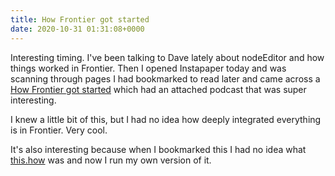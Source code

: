 ```yaml
---
title: How Frontier got started
date: 2020-10-31 01:31:08+0000
---
```


Interesting timing. I've been talking to Dave lately about nodeEditor and how things worked in Frontier. Then I opened Instapaper today and was scanning through pages I had bookmarked to read later and came across a <a href="http://this.how/frontier/howFrontierGotStarted.opml">How Frontier got started</a> which had an attached podcast that was super interesting.

I knew a little bit of this, but I had no idea how deeply integrated everything is in Frontier. Very cool. 

It's also interesting because when I bookmarked this I had no idea what <a href="http://this.how/">this.how</a> was and now I run my own version of it.

